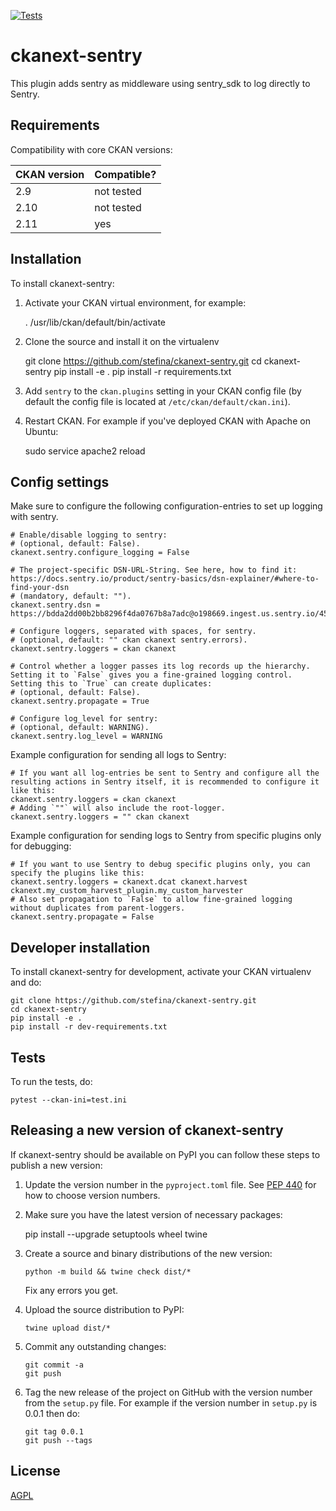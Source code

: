 [![Tests](https://github.com/stefina/ckanext-sentry/workflows/Tests/badge.svg?branch=main)](https://github.com/stefina/ckanext-sentry/actions)

# ckanext-sentry

This plugin adds sentry as middleware using sentry_sdk to log directly to Sentry.

## Requirements

Compatibility with core CKAN versions:

| CKAN version    | Compatible? |
|-----------------|-------------|
| 2.9             | not tested  |
| 2.10            | not tested  |
| 2.11            | yes         |


## Installation

To install ckanext-sentry:

1. Activate your CKAN virtual environment, for example:

     . /usr/lib/ckan/default/bin/activate

2. Clone the source and install it on the virtualenv

    git clone https://github.com/stefina/ckanext-sentry.git
    cd ckanext-sentry
    pip install -e .
	pip install -r requirements.txt

3. Add `sentry` to the `ckan.plugins` setting in your CKAN
   config file (by default the config file is located at
   `/etc/ckan/default/ckan.ini`).

4. Restart CKAN. For example if you've deployed CKAN with Apache on Ubuntu:

     sudo service apache2 reload


## Config settings

Make sure to configure the following configuration-entries to set up logging with sentry.

    # Enable/disable logging to sentry:
	# (optional, default: False).
	ckanext.sentry.configure_logging = False

	# The project-specific DSN-URL-String. See here, how to find it: https://docs.sentry.io/product/sentry-basics/dsn-explainer/#where-to-find-your-dsn
	# (mandatory, default: "").
	ckanext.sentry.dsn = https://bdda2dd00b2bb8296f4da0767b8a7adc@o198669.ingest.us.sentry.io/4509909612298240

    # Configure loggers, separated with spaces, for sentry.
    # (optional, default: "" ckan ckanext sentry.errors).
	ckanext.sentry.loggers = ckan ckanext
    
    # Control whether a logger passes its log records up the hierarchy. Setting it to `False` gives you a fine-grained logging control. Setting this to `True` can create duplicates:
	# (optional, default: False).
	ckanext.sentry.propagate = True

    # Configure log_level for sentry:
	# (optional, default: WARNING).
	ckanext.sentry.log_level = WARNING

Example configuration for sending all logs to Sentry:

    # If you want all log-entries be sent to Sentry and configure all the resulting actions in Sentry itself, it is recommended to configure it like this:
	ckanext.sentry.loggers = ckan ckanext
    # Adding `""` will also include the root-logger.
    ckanext.sentry.loggers = "" ckan ckanext

Example configuration for sending logs to Sentry from specific plugins only for debugging: 

    # If you want to use Sentry to debug specific plugins only, you can specify the plugins like this:
    ckanext.sentry.loggers = ckanext.dcat ckanext.harvest ckanext.my_custom_harvest_plugin.my_custom_harvester
    # Also set propagation to `False` to allow fine-grained logging without duplicates from parent-loggers.
    ckanext.sentry.propagate = False


## Developer installation

To install ckanext-sentry for development, activate your CKAN virtualenv and
do:

    git clone https://github.com/stefina/ckanext-sentry.git
    cd ckanext-sentry
    pip install -e .
    pip install -r dev-requirements.txt


## Tests

To run the tests, do:

    pytest --ckan-ini=test.ini


## Releasing a new version of ckanext-sentry

If ckanext-sentry should be available on PyPI you can follow these steps to publish a new version:

1. Update the version number in the `pyproject.toml` file. See [PEP 440](http://legacy.python.org/dev/peps/pep-0440/#public-version-identifiers) for how to choose version numbers.

2. Make sure you have the latest version of necessary packages:

    pip install --upgrade setuptools wheel twine

3. Create a source and binary distributions of the new version:

       python -m build && twine check dist/*

   Fix any errors you get.

4. Upload the source distribution to PyPI:

       twine upload dist/*

5. Commit any outstanding changes:

       git commit -a
       git push

6. Tag the new release of the project on GitHub with the version number from
   the `setup.py` file. For example if the version number in `setup.py` is
   0.0.1 then do:

       git tag 0.0.1
       git push --tags

## License

[AGPL](https://www.gnu.org/licenses/agpl-3.0.en.html)
